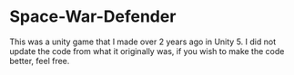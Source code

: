 # Space-War-Defender
This was a unity game that I made over 2 years ago in Unity 5. I did not update the code from what it originally was, if you wish to make the code better, feel free.
